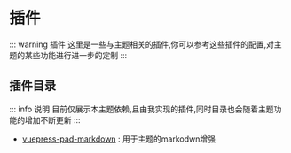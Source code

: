# 插件
::: warning 插件
这里是一些与主题相关的插件,你可以参考这些插件的配置,对主题的某些功能进行进一步的定制
:::

## 插件目录
::: info 说明
目前仅展示本主题依赖,且由我实现的插件,同时目录也会随着主题功能的增加不断更新
:::
- [vuepress-pad-markdown](./pad-markdown) : 用于主题的markodwn增强